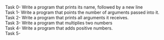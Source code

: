 Task 0- Write a program that prints its name, followed by a new line <br />
Task 1- Write a program that points the number of arguments passed into it. <br />
Task 2- Write a program that prints all arguments it receives. <br />
Task 3- Write a program that multiplies two numbers <br />
Task 4- Write a program that adds positive numbers. <br />
Task 5- <br />
